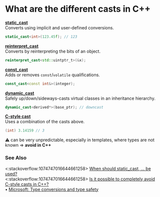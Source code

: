 # What are the different casts in C++

**[static_cast](https://en.cppreference.com/w/cpp/language/static_cast)**<br>
Converts using implicit and user-defined conversions.
```cpp
static_cast<int>(123.45f); // 123
```
**[reinterpret_cast](https://en.cppreference.com/w/cpp/language/reinterpret_cast)**<br>
Converts by reinterpreting the bits of an object.
```cpp
reinterpret_cast<std::uintptr_t>(&x);
```
**[const_cast](https://en.cppreference.com/w/cpp/language/const_cast)**<br>
Adds or removes `const`/`volatile` qualifications.
```c++
const_cast<const int&>(integer);
```
**[dynamic_cast](https://en.cppreference.com/w/cpp/language/dynamic_cast)**<br>
Safely up/down/sideways-casts virtual classes in an inheritance hierarchy.
```c++
dynamic_cast<derived*>(base_ptr); // downcast
```
**[C-style cast](https://en.cppreference.com/w/cpp/language/explicit_cast#Explanation)**<br>
Uses a combination of the casts above.
```c++
(int) 3.14159 // 3
```
:warning: can be very unpredictable, especially in templates,
where types are not known ⇒ **avoid in C++**

### See Also
<:stackoverflow:1074747016644661258>
[When should static_cast, ... be used?](https://stackoverflow.com/a/332086/5740428)<br>
<:stackoverflow:1074747016644661258>
[Is it possible to completely avoid C-style casts in C++?](https://stackoverflow.com/a/4219366/5740428)<br>
• [Microsoft: Type conversions and type safety](https://docs.microsoft.com/en-us/cpp/cpp/type-conversions-and-type-safety-modern-cpp)
